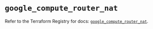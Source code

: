 # `google_compute_router_nat`

Refer to the Terraform Registry for docs: [`google_compute_router_nat`](https://registry.terraform.io/providers/hashicorp/google/5.12.0/docs/resources/compute_router_nat).
